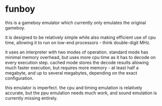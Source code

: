 # funboy

this is a gameboy emulator which currently only emulates the original gameboy.

it is designed to be relatively simple while also making efficient use of cpu time,
allowing it to run on low-end processors - think double-digit MHz.

it uses an interpreter with two modes of operation. standard mode has minimal memory
overhead, but uses more cpu time as it has to decode on every execution step. cached
mode stores the decode results allowing much faster execution, but requires more
memory - at least half a megabyte, and up to several megabytes, depending on the
exact configuration.

this emulator is imperfect. the cpu and timing emulation is relatively accurate, but
the ppu emulation needs much work, and sound emulation is currently missing entirely.